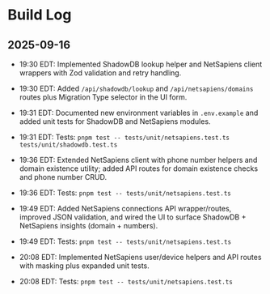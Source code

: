 # Build Log

## 2025-09-16
- 19:30 EDT: Implemented ShadowDB lookup helper and NetSapiens client wrappers with Zod validation and retry handling.
- 19:30 EDT: Added `/api/shadowdb/lookup` and `/api/netsapiens/domains` routes plus Migration Type selector in the UI form.
- 19:31 EDT: Documented new environment variables in `.env.example` and added unit tests for ShadowDB and NetSapiens modules.
- 19:31 EDT: Tests: `pnpm test -- tests/unit/netsapiens.test.ts tests/unit/shadowdb.test.ts`

- 19:36 EDT: Extended NetSapiens client with phone number helpers and domain existence utility; added API routes for domain existence checks and phone number CRUD.
- 19:36 EDT: Tests: `pnpm test -- tests/unit/netsapiens.test.ts`
- 19:49 EDT: Added NetSapiens connections API wrapper/routes, improved JSON validation, and wired the UI to surface ShadowDB + NetSapiens insights (domain + numbers).
- 19:49 EDT: Tests: `pnpm test -- tests/unit/netsapiens.test.ts`
- 20:08 EDT: Implemented NetSapiens user/device helpers and API routes with masking plus expanded unit tests.
- 20:08 EDT: Tests: `pnpm test -- tests/unit/netsapiens.test.ts`
